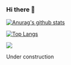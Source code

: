 ### Hi there 👋

[![Anurag's github stats](https://github-readme-stats.vercel.app/api?username=rzwibowo)](https://github.com/anuraghazra/github-readme-stats)

[![Top Langs](https://github-readme-stats.vercel.app/api/top-langs/?username=rzwibowo)](https://github.com/anuraghazra/github-readme-stats)

![](https://img.shields.io/badge/lang-javascript-informational?style=flat&logo=javascript&logoColor=white&color=2bbc8a)

Under construction

<!--
**rzwibowo/rzwibowo** is a ✨ _special_ ✨ repository because its `README.md` (this file) appears on your GitHub profile.

Here are some ideas to get you started:

- 🔭 I’m currently working on ...
- 🌱 I’m currently learning ...
- 👯 I’m looking to collaborate on ...
- 🤔 I’m looking for help with ...
- 💬 Ask me about ...
- 📫 How to reach me: ...
- 😄 Pronouns: ...
- ⚡ Fun fact: ...
-->

